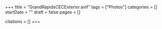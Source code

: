 +++
title = "GrandRapidsCECExterior.avif"
tags = ["Photos"]
categories = []
startDate = ""
draft = false
pages = []

citations = []
+++
